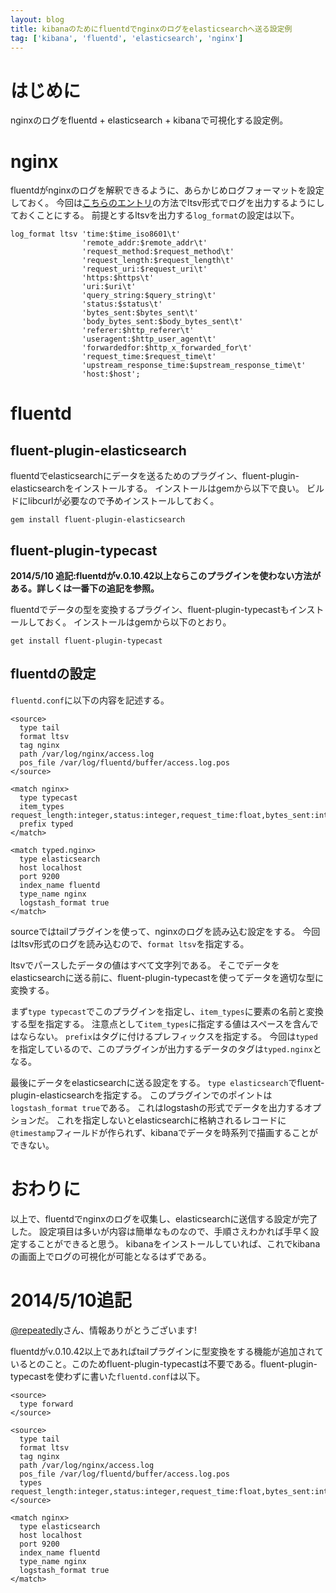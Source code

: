 ```yaml
---
layout: blog
title: kibanaのためにfluentdでnginxのログをelasticsearchへ送る設定例
tag: ['kibana', 'fluentd', 'elasticsearch', 'nginx']
---
```




# はじめに

nginxのログをfluentd + elasticsearch + kibanaで可視化する設定例。

# nginx

fluentdがnginxのログを解釈できるように、あらかじめログフォーマットを設定しておく。
今回は[こちらのエントリ](/2014/05/08/fluentd-store-nginx-log-to-mongodb.html)の方法でltsv形式でログを出力するようにしておくことにする。
前提とするltsvを出力する`log_format`の設定は以下。

~~~~
log_format ltsv 'time:$time_iso8601\t'
                'remote_addr:$remote_addr\t'
                'request_method:$request_method\t'
                'request_length:$request_length\t'
                'request_uri:$request_uri\t'
                'https:$https\t'
                'uri:$uri\t'
                'query_string:$query_string\t'
                'status:$status\t'
                'bytes_sent:$bytes_sent\t'
                'body_bytes_sent:$body_bytes_sent\t'
                'referer:$http_referer\t'
                'useragent:$http_user_agent\t'
                'forwardedfor:$http_x_forwarded_for\t'
                'request_time:$request_time\t'
                'upstream_response_time:$upstream_response_time\t'
                'host:$host';
~~~~

# fluentd

## fluent-plugin-elasticsearch

fluentdでelasticsearchにデータを送るためのプラグイン、fluent-plugin-elasticsearchをインストールする。
インストールはgemから以下で良い。
ビルドにlibcurlが必要なので予めインストールしておく。

~~~~
gem install fluent-plugin-elasticsearch
~~~~

## fluent-plugin-typecast

__2014/5/10 追記:fluentdがv.0.10.42以上ならこのプラグインを使わない方法がある。詳しくは一番下の追記を参照。__

fluentdでデータの型を変換するプラグイン、fluent-plugin-typecastもインストールしておく。
インストールはgemから以下のとおり。

~~~~
get install fluent-plugin-typecast
~~~~

## fluentdの設定

`fluentd.conf`に以下の内容を記述する。

~~~~
<source>
  type tail
  format ltsv
  tag nginx
  path /var/log/nginx/access.log
  pos_file /var/log/fluentd/buffer/access.log.pos
</source>

<match nginx>
  type typecast
  item_types request_length:integer,status:integer,request_time:float,bytes_sent:integer,body_bytes_sent:integer,upstream_response_time:integer
  prefix typed
</match>

<match typed.nginx>
  type elasticsearch
  host localhost
  port 9200
  index_name fluentd
  type_name nginx
  logstash_format true
</match>
~~~~

sourceではtailプラグインを使って、nginxのログを読み込む設定をする。
今回はltsv形式のログを読み込むので、`format ltsv`を指定する。

ltsvでパースしたデータの値はすべて文字列である。
そこでデータをelasticsearchに送る前に、fluent-plugin-typecastを使ってデータを適切な型に変換する。

まず`type typecast`でこのプラグインを指定し、`item_types`に要素の名前と変換する型を指定する。
注意点として`item_types`に指定する値はスペースを含んではならない。
`prefix`はタグに付けるプレフィックスを指定する。
今回は`typed`を指定しているので、このプラグインが出力するデータのタグは`typed.nginx`となる。

最後にデータをelasticsearchに送る設定をする。
`type elasticsearch`でfluent-plugin-elasticsearchを指定する。
このプラグインでのポイントは`logstash_format true`である。
これはlogstashの形式でデータを出力するオプションだ。
これを指定しないとelasticsearchに格納されるレコードに`@timestamp`フィールドが作られず、kibanaでデータを時系列で描画することができない。

# おわりに

以上で、fluentdでnginxのログを収集し、elasticsearchに送信する設定が完了した。
設定項目は多いが内容は簡単なものなので、手順さえわかれば手早く設定することができると思う。
kibanaをインストールしていれば、これでkibanaの画面上でログの可視化が可能となるはずである。

# 2014/5/10追記

[@repeatedly](https://twitter.com/repeatedly/status/464961290247475200)さん、情報ありがとうございます!

fluentdがv.0.10.42以上であればtailプラグインに型変換をする機能が追加されているとのこと。このためfluent-plugin-typecastは不要である。fluent-plugin-typecastを使わずに書いた`fluentd.conf`は以下。

~~~~
<source>
  type forward
</source>

<source>
  type tail
  format ltsv
  tag nginx
  path /var/log/nginx/access.log
  pos_file /var/log/fluentd/buffer/access.log.pos
  types request_length:integer,status:integer,request_time:float,bytes_sent:integer,body_bytes_sent:integer,upstream_response_time:integer
</source>

<match nginx>
  type elasticsearch
  host localhost
  port 9200
  index_name fluentd
  type_name nginx
  logstash_format true
</match>
~~~~
